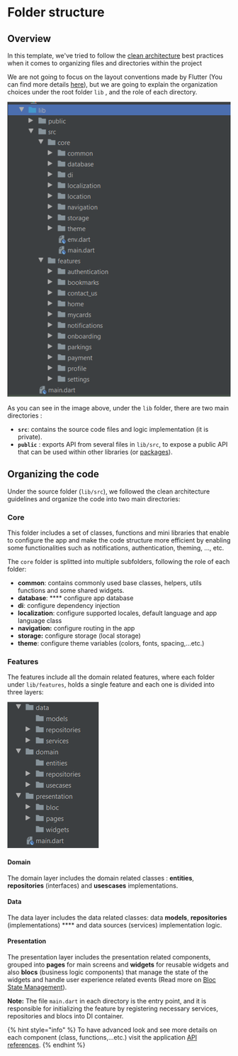 # Folder structure

## Overview

In this template, we've tried to follow the [clean architecture](./) best practices when it comes to organizing files and directories within the project

We are not going to focus on the layout conventions made by Flutter (You can find more details [here](https://dart.dev/tools/pub/package-layout)), but we are going to explain the organization choices under the root folder `lib` , and the role of each directory.

![](<../../.gitbook/assets/Capture13 (1).PNG>)

As you can see in the image above, under the `lib` folder, there are two main directories :

* **`src`**: contains the source code files and logic implementation (it is private).
* **`public`** : exports API from several files in `lib/src`, to expose a public API that can be used within other libraries (or [packages](https://dart.dev/guides/libraries/create-library-packages)).

## Organizing the code

Under the source folder (`lib/src`), we followed the clean architecture guidelines and organize the code into two main directories:&#x20;

### Core

This folder includes a set of classes, functions and mini libraries that enable to configure the app and make the code structure more efficient by enabling some functionalities such as notifications, authentication, theming, …, etc.

The `core` folder is splitted into multiple subfolders, following the role of each folder:

* **common**: contains commonly used base classes, helpers, utils functions and some shared widgets.
* **database**: **** configure app database
* **di**: configure dependency injection
* **localization**: configure supported locales, default language and  app language class
* **navigation:** configure routing in the app
* **storage:** configure storage (local storage)
* **theme**: configure theme variables (colors, fonts, spacing,...etc.)



### Features

The features include all the domain related features, where each folder under `lib/features`, holds a single feature and each one is divided into three layers:&#x20;

![](<../../.gitbook/assets/Capture14 (2).PNG>)

#### Domain

The domain layer includes the domain related classes : **entities**, **repositories** (interfaces) and **usescases** implementations.

#### Data

The data layer includes the data related classes: data **models**, **repositories** (implementations) **** and data sources (services) implementation logic.

#### Presentation

The presentation layer includes the presentation related components, grouped into **pages** for main screens and **widgets** for reusable widgets and also **blocs** (business logic components) that manage the state of the widgets and handle user experience related events (Read more on [Bloc State Management](https://bloclibrary.dev)).

**Note:** The file `main.dart` in each directory is the entry point, and it is responsible for initializing the feature by registering necessary services, repositories and blocs into DI container.

{% hint style="info" %}
To have advanced look and see more details on each component (class, functions,...etc.) visit the application [API references](https://www.example.com).
{% endhint %}
